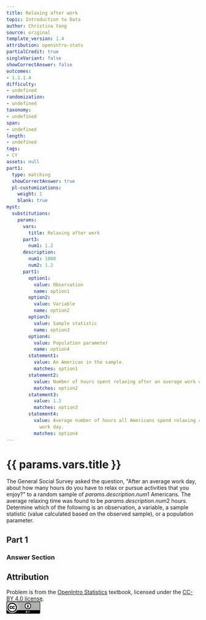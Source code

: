 ```yaml
---
title: Relaxing after work
topic: Introduction to Data
author: Christina Yang
source: original
template_version: 1.4
attribution: openintro-stats
partialCredit: true
singleVariant: false
showCorrectAnswer: false
outcomes:
- 1.1.1.4
difficulty:
- undefined
randomization:
- undefined
taxonomy:
- undefined
span:
- undefined
length:
- undefined
tags:
- CY
assets: null
part1:
  type: matching
  showCorrectAnswer: true
  pl-customizations:
    weight: 1
    blank: true
myst:
  substitutions:
    params:
      vars:
        title: Relaxing after work
      part3:
        num1: 1.2
      description:
        num1: 1008
        num2: 1.2
      part1:
        option1:
          value: Observation
          name: option1
        option2:
          value: Variable
          name: option2
        option3:
          value: Sample statistic
          name: option3
        option4:
          value: Population parameter
          name: option4
        statement1:
          value: An American in the sample.
          matches: option1
        statement2:
          value: Number of hours spent relaxing after an average work day.
          matches: option2
        statement3:
          value: 1.2
          matches: option3
        statement4:
          value: Average number of hours all Americans spend relaxing after an average
            work day.
          matches: option4
---
```

# {{ params.vars.title }}
The General Social Survey asked the question, "After an average work day, about how many hours do you have to relax or pursue activities that you enjoy?" to a random sample of ${{ params.description.num1 }}$ Americans. The average relaxing time was found to be ${{ params.description.num2 }}$ hours. Determine which of the following is an observation, a variable, a sample statistic (value calculated based on the observed sample), or a population parameter.

## Part 1

### Answer Section

## Attribution

Problem is from the [OpenIntro Statistics](https://openintro.org/book/os/) textbook, licensed under the [CC-BY 4.0 license](https://creativecommons.org/licenses/by/4.0/).<br>![Image representing the Creative Commons 4.0 BY license.](https://raw.githubusercontent.com/firasm/bits/master/by.png)